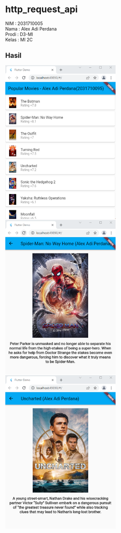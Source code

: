# http_request_api

NIM : 2031710005 <br>
Nama : Alex Adi Perdana <br>
Prodi : D3-MI<br>
Kelas : MI 2C <br>

## Hasil

<span><img src="ss1.png" width= "350"></span>
<span><img src="ss2.png" width= "350"></span>
<span><img src="ss3.png" width= "350"></span>
